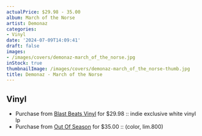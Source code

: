 ```yaml
---
actualPrice: $29.98 - 35.00
album: March of the Norse
artist: Demonaz
categories:
- Vinyl
date: '2024-07-09T14:09:41'
draft: false
images:
- /images/covers/demonaz-march_of_the_norse.jpg
inStock: true
thumbnailImage: /images/covers/demonaz-march_of_the_norse-thumb.jpg
title: Demonaz - March of the Norse
---
```


## Vinyl
* Purchase from [Blast Beats Vinyl](https://blastbeatsvinyl.com/products/demonaz-march-of-the-norse-indie-exclusive-white-vinyl-lp) for $29.98 :: indie exclusive white vinyl lp
* Purchase from [Out Of Season](https://www.outofseasonlabel.com/products/demonaz-march-of-the-norse-vinyl-lp-color-lim800) for $35.00 :: (color, lim.800)
